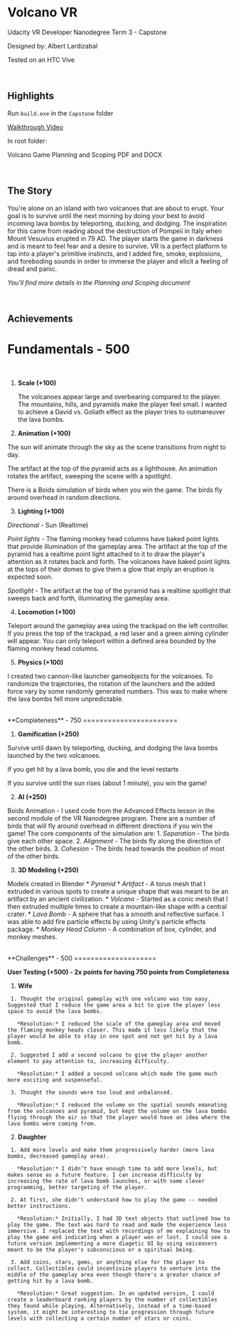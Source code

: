 # Volcano VR
 Udacity VR Developer Nanodegree Term 3 - Capstone

 Designed by: Albert Lardizabal

 Tested on an HTC Vive
 
 <br>

 ## Highlights
 
 Run `build.exe` in the `Capstone` folder
 
 [Walkthrough Video](https://youtu.be/xPksw9rp3Bw)

 In root folder:

 Volcano Game Planning and Scoping PDF and DOCX
 
 <br>

 ## The Story

 You're alone on an island with two volcanoes that are about to erupt. Your goal is to survive until the next morning by doing your best to avoid incoming lava bombs by teleporting, ducking, and dodging. The inspiration for this came from reading about the destruction of Pompeii in Italy when Mount Vesuvius erupted in 79 AD. The player starts the game in darkness and is meant to feel fear and a desire to survive. VR is a perfect platform to tap into a player's primitive instincts, and I added fire, smoke, explosions, and foreboding sounds in order to immerse the player and elicit a feeling of dread and panic.

 *You'll find more details in the Planning and Scoping document*

 <br>

 ## Achievements

 **Fundamentals** - 500
 ======================

 <br>

 1. **Scale (+100)**

     The volcanoes appear large and overbearing compared to the player. The mountains, hills, and pyramids make the player feel small. I wanted to achieve a David vs. Goliath effect as the player tries to outmaneuver the lava bombs.

 2. **Animation (+100)**

   The sun will animate through the sky as the scene transitions from night to day.

   The artifact at the top of the pyramid acts as a lighthouse. An animation rotates the artifact, sweeping the scene with a spotlight.

   There is a Boids simulation of birds when you win the game. The birds fly around overhead in random directions.

 3. **Lighting (+100)**

   *Directional* - Sun (Realtime)

   *Point lights* - The flaming monkey head columns have baked point lights that provide illumination of the gameplay area. The artifact at the top of the pyramid has a realtime point light attached to it to draw the player's attention as it rotates back and forth. The volcanoes have baked point lights at the tops of their domes to give them a glow that imply an eruption is expected soon.

   *Spotlight* - The artifact at the top of the pyramid has a realtime spotlight that sweeps back and forth, illuminating the gameplay area.

 4. **Locomotion (+100)**

   Teleport around the gameplay area using the trackpad on the left controller. If you press the top of the trackpad, a red laser and a green aiming cylinder will appear. You can only teleport within a defined area bounded by the flaming monkey head columns.

 5. **Physics (+100)**
   
   I created two cannon-like launcher gameobjects for the volcanoes. To randomize the trajectories, the rotation of the launchers and the added force vary by some randomly generated numbers. This was to make where the lava bombs fell more unpredictable.

<br>
**Completeness** - 750
=======================
<br>

 1. **Gamification (+250)**

   Survive until dawn by teleporting, ducking, and dodging the lava bombs launched by the two volcanoes.
   
   If you get hit by a lava bomb, you die and the level restarts

   If you survive until the sun rises (about 1 minute), you win the game!

 2. **AI (+250)**
   
   Boids Animation - I used code from the Advanced Effects lesson in the second module of the VR Nanodegree program. There are a number of birds that will fly around overhead in different directions if you win the game! The core components of the simulation are:
     1. *Separation* - The birds give each other space.
     2. *Alignment* - The birds fly along the direction of the other birds.
     3. *Cohesion* - The birds head towards the position of most of the other birds.

 3. **3D Modeling (+250)**

  Models created in Blender
    * *Pyramid*
    * *Artifact* - A torus mesh that I extruded in various spots to create a unique shape that was meant to be an artifact by an ancient civilization.
    * *Volcano* - Started as a conic mesh that I then extruded multiple times to create a mountain-like shape with a central crater.
    * *Lava Bomb* - A sphere that has a smooth and reflective surface. I was able to add fire particle effects by using Unity's particle effects package.
    * *Monkey Head Column* - A combination of box, cylinder, and monkey meshes.

<br>
 **Challenges** - 500
 ====================
<br>

 **User Testing (+500) - 2x points for having 750 points from Completeness**


   1. **Wife**

     1. Thought the original gameplay with one volcano was too easy. Suggested that I reduce the game area a bit to give the player less space to avoid the lava bombs.

       *Resolution:* I reduced the scale of the gameplay area and moved the flaming monkey heads closer. This made it less likely that the player would be able to stay in one spot and not get hit by a lava bomb.
 
     2. Suggested I add a second volcano to give the player another element to pay attention to, increasing difficulty.

       *Resolution:* I added a second volcano which made the game much more exciting and suspenseful.
   
     3. Thought the sounds were too loud and unbalanced.

       *Resolution:* I reduced the volume on the spatial sounds emanating from the volcanoes and pyramid, but kept the volume on the lava bombs flying through the air so that the player would have an idea where the lava bombs were coming from.

   2. **Daughter**

     1. Add more levels and make them progressively harder (more lava bombs, decreased gameplay area).

       *Resolution:* I didn’t have enough time to add more levels, but makes sense as a future feature. I can increase difficulty by increasing the rate of lava bomb launches, or with some clever programming, better targeting of the player.

     2. At first, she didn't understand how to play the game -- needed better instructions.

       *Resolution:* Initially, I had 3D text objects that outlined how to play the game. The text was hard to read and made the experience less immersive. I replaced the text with recordings of me explaining how to play the game and indicating when a player won or lost. I could see a future version implementing a more diagetic UI by using voiceovers meant to be the player's subconscious or a spiritual being.
   
     3. Add coins, stars, gems, or anything else for the player to collect. Collectibles could incentivize players to venture into the middle of the gameplay area even though there's a greater chance of getting hit by a lava bomb.

       *Resolution:* Great suggestion. In an updated version, I could create a leaderboard ranking players by the number of collectibles they found while playing. Alternatively, instead of a time-based system, it might be interesting to tie progression through future levels with collecting a certain number of stars or coins.